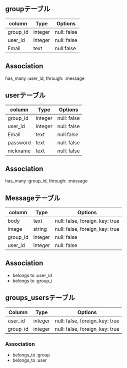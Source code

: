 ## groupテーブル
|column|Type|Options|
|------|----|-------|
|group_id|integer|null: false|
|user_id|integer|null: false|
|Email|text|null:false|

## Association
has_many :user_id, through: :message

## userテーブル
|column|Type|Options|
|------|----|-------|
|group_id|integer|null: false|
|user_id|integer|null: false|
|Email|text|null:false|
|password|text|null: false|
|nickname|text|null: false|

## Association
has_many :group_id, through: :message

## Messageテーブル
|column|Type|Options|
|------|----|-------|
|body|text|null: false, foreign_key: true|
|image|string|null: false, foreign_key: true|
|group_id|integer|null: false|
|user_id|integer|null: false|

## Association
- belongs to :user_id
- belongs to :group_i

## groups_usersテーブル

|Column|Type|Options|
|------|----|-------|
|user_id|integer|null: false, foreign_key: true|
|group_id|integer|null: false, foreign_key: true|

### Association
- belongs_to :group
- belongs_to :user